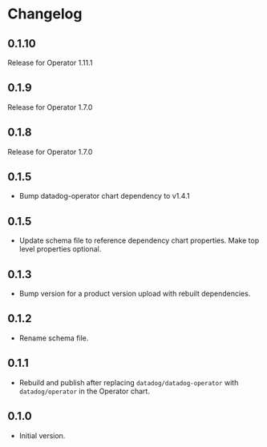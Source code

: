 # Changelog

## 0.1.10

Release for Operator 1.11.1

## 0.1.9

Release for Operator 1.7.0

## 0.1.8

Release for Operator 1.7.0

## 0.1.5
* Bump datadog-operator chart dependency to v1.4.1

## 0.1.5
* Update schema file to reference dependency chart properties. Make top level properties optional.

## 0.1.3
* Bump version for a product version upload with rebuilt dependencies.

## 0.1.2
* Rename schema file.

## 0.1.1
* Rebuild and publish after replacing `datadog/datadog-operator` with `datadog/operator` in the Operator chart.
## 0.1.0

* Initial version.
